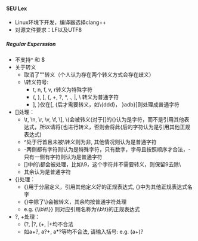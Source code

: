 #### SEU Lex
- Linux环境下开发，编译器选择clang++
- 对源文件要求：LF以及UTF8
##### Regular Experssion
- 不支持^ 和 $
- 关于转义
    - 取消了""转义（个人认为存在两个转义方式会存在歧义）
    - \转义符号: 
        - t, n, f, v, r转义为特殊字符
        - (, ), [, {, +, ?, *, ., |, \ 转义为普通字符
        - ], }仅在[, {后才需要转义，如\\{ddd}， }adb}]则处理成普通字符
- []处理：
    - \t, \n, \r, \v, \f, \\], \\{会被转义(对于[]的{}认为是字符，而不是引用其他表达式，所以请将{也进行转义，否则会将此{后的字符认为是引用其他正规表达式)
    - ^处于行首且未被\转义则为非, 其他情况则认为是普通字符
    - -两侧都有字符则认为是特殊字符，只有数字，字母且按照顺序才合法，-只有一侧有字符则认为是普通字符
    - []中的\都会被处理，比如\9，这个字符并不需要转义，则保留9去除\
    - 其余认为是普通字符
- {}处理：
    - {}用于分层定义，引用其他定义好的正规表达式, {}中为其他正规表达式名字
    - {}中除了\\}会被转义，其余均按普通字符处理
    - e.g. {\\\\b\t\\}} 则对应引用名称为\\\\b\t}的正规表达式
- ?, +处理：
    - (?, |?, (+, |+均不合法
    - 如a+?, a?+, a*?等均不合法, 请输入括号: e.g. (a+)?